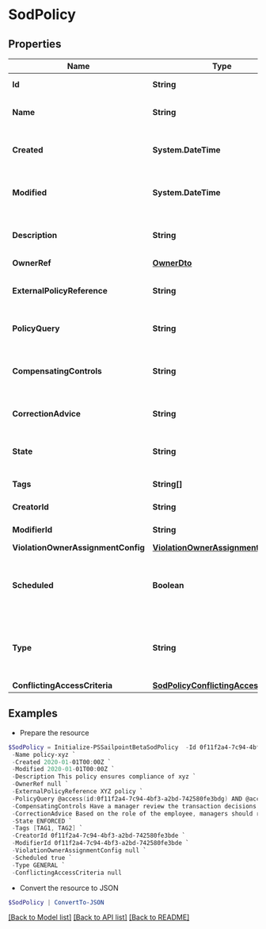 # SodPolicy
## Properties

Name | Type | Description | Notes
------------ | ------------- | ------------- | -------------
**Id** | **String** | Policy ID. | [optional] [readonly] 
**Name** | **String** | Policy business name. | [optional] 
**Created** | **System.DateTime** | The time when this SOD policy is created. | [optional] [readonly] 
**Modified** | **System.DateTime** | The time when this SOD policy is modified. | [optional] [readonly] 
**Description** | **String** | Optional description of the SOD policy. | [optional] 
**OwnerRef** | [**OwnerDto**](OwnerDto.md) |  | [optional] 
**ExternalPolicyReference** | **String** | Optional external policy reference. | [optional] 
**PolicyQuery** | **String** | Search query of the SOD policy. | [optional] 
**CompensatingControls** | **String** | Optional compensating controls (Mitigating Controls). | [optional] 
**CorrectionAdvice** | **String** | Optional correction advice. | [optional] 
**State** | **String** | Whether the policy is enforced or not. | [optional] 
**Tags** | **String[]** | Tags for the policy object. | [optional] 
**CreatorId** | **String** | Policy&#39;s creator ID. | [optional] [readonly] 
**ModifierId** | **String** | Policy&#39;s modifier ID. | [optional] [readonly] 
**ViolationOwnerAssignmentConfig** | [**ViolationOwnerAssignmentConfig**](ViolationOwnerAssignmentConfig.md) |  | [optional] 
**Scheduled** | **Boolean** | Defines whether a policy has been scheduled or not. | [optional] [default to $false]
**Type** | **String** | Whether a policy is query based or conflicting access based. | [optional] [default to "GENERAL"]
**ConflictingAccessCriteria** | [**SodPolicyConflictingAccessCriteria**](SodPolicyConflictingAccessCriteria.md) |  | [optional] 

## Examples

- Prepare the resource
```powershell
$SodPolicy = Initialize-PSSailpointBetaSodPolicy  -Id 0f11f2a4-7c94-4bf3-a2bd-742580fe3bde `
 -Name policy-xyz `
 -Created 2020-01-01T00:00Z `
 -Modified 2020-01-01T00:00Z `
 -Description This policy ensures compliance of xyz `
 -OwnerRef null `
 -ExternalPolicyReference XYZ policy `
 -PolicyQuery @access(id:0f11f2a4-7c94-4bf3-a2bd-742580fe3bdg) AND @access(id:0f11f2a4-7c94-4bf3-a2bd-742580fe3bdf) `
 -CompensatingControls Have a manager review the transaction decisions for their &quot;out of compliance&quot; employee `
 -CorrectionAdvice Based on the role of the employee, managers should remove access that is not required for their job function. `
 -State ENFORCED `
 -Tags [TAG1, TAG2] `
 -CreatorId 0f11f2a4-7c94-4bf3-a2bd-742580fe3bde `
 -ModifierId 0f11f2a4-7c94-4bf3-a2bd-742580fe3bde `
 -ViolationOwnerAssignmentConfig null `
 -Scheduled true `
 -Type GENERAL `
 -ConflictingAccessCriteria null
```

- Convert the resource to JSON
```powershell
$SodPolicy | ConvertTo-JSON
```

[[Back to Model list]](../README.md#documentation-for-models) [[Back to API list]](../README.md#documentation-for-api-endpoints) [[Back to README]](../README.md)

